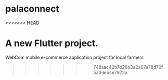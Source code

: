# palaconnect
<<<<<<< HEAD

A new Flutter project.
=======
WebCom mobile e-commerce application project for local farmers
>>>>>>> 748aac42b7d26b3a2a67e78d70f5a36ebce7972a
